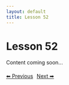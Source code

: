 ```yaml
---
layout: default
title: Lesson 52
---
```


# Lesson 52

Content coming soon...

<div style="margin-top: 20px;">
<a href="/docs/Advanced/Lessons/lesson_51.md" style="margin-right: 10px;">⬅ Previous</a><a href="/docs/Advanced/Lessons/lesson_53.md">Next ➡</a>
</div>
